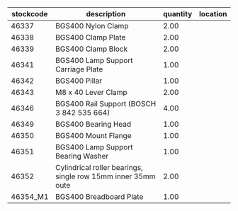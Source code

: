 |stockcode|description|quantity|location|
|---------|-----------|--------|--------|
|46337|BGS400 Nylon Clamp|2.00||
|46338|BGS400 Clamp Plate|2.00||
|46339|BGS400 Clamp Block|2.00||
|46341|BGS400 Lamp Support Carriage Plate|1.00||
|46342|BGS400 Pillar|1.00||
|46343|M8 x 40 Lever Clamp|2.00||
|46346|BGS400 Rail Support (BOSCH 3 842 535 664)|4.00||
|46349|BGS400 Bearing Head|1.00||
|46350|BGS400 Mount Flange|1.00||
|46351|BGS400 Lamp Support Bearing Washer|1.00||
|46352|Cylindrical roller bearings, single row 15mm inner 35mm oute|2.00||
|46354_M1|BGS400 Breadboard Plate|1.00||
